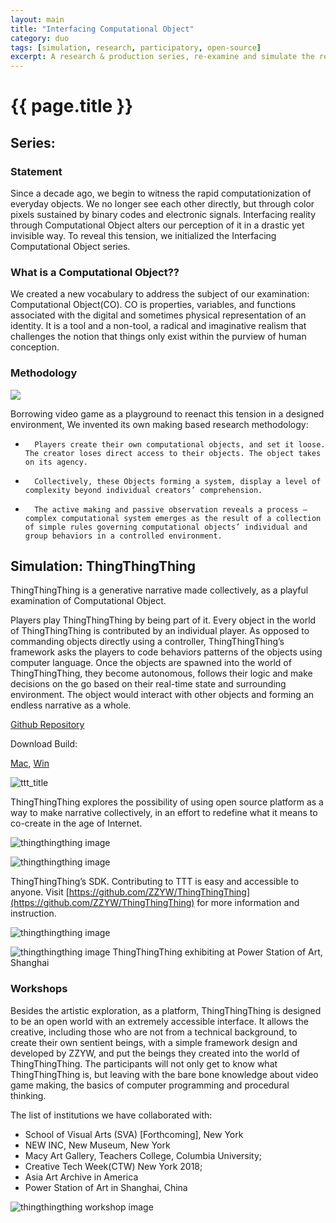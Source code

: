 ```yaml
---
layout: main
title: "Interfacing Computational Object"
category: duo
tags: [simulation, research, participatory, open-source]
excerpt: A research & production series, re-examine and simulate the relationship between human creator and their computational creation.
---
```

# {{ page.title }}

## Series:

### Statement

Since a decade ago, we begin to witness the rapid computationization of everyday objects. We no longer see each other directly, but through color pixels sustained by binary codes and electronic signals. Interfacing reality through Computational Object alters our perception of it in a drastic yet invisible way. To reveal this tension, we initialized the Interfacing Computational Object series.

### What is a Computational Object??

We created a new vocabulary to address the subject of our examination: Computational Object(CO). CO is properties, variables, and functions associated with the digital and sometimes physical representation of an identity. It is a tool and a non-tool, a radical and imaginative realism that challenges the notion that things only exist within the purview of human conception.

### Methodology

![](/assets/image/ico_sch.png)

Borrowing video game as a playground to reenact this tension in a designed environment, We invented its own making based research methodology:

* 		Players create their own computational objects, and set it loose. The creator loses direct access to their objects. The object takes on its agency.
* 		Collectively, these Objects forming a system, display a level of complexity beyond individual creators’ comprehension.
* 		The active making and passive observation reveals a process – complex computational system emerges as the result of a collection of simple rules governing computational objects’ individual and group behaviors in a controlled environment.


## Simulation: ThingThingThing

ThingThingThing is a generative narrative made collectively, as a playful examination of Computational Object.

Players play ThingThingThing by being part of it. Every object in the world of ThingThingThing is contributed by an individual player. As opposed to commanding objects directly using a controller, ThingThingThing’s framework asks the players to code behaviors patterns of the objects using computer language. Once the objects are spawned into the world of ThingThingThing, they become autonomous, follows their logic and make decisions on the go based on their real-time state and surrounding environment. The object would interact with other objects and forming an endless narrative as a whole.

[Github Repository](https://github.com/ZZYW/ThingThingThing)

Download Build:

[Mac](https://github.com/ZZYW/ThingThingThing/releases/download/v1.42-alpha/ttt_1.42_alpha_mac.app.zip), [Win](https://github.com/ZZYW/ThingThingThing/releases/download/v1.42-alpha/ttt_1.42_alpha_PC.zip)

![ttt_title](/assets/image/ttt_9.png)





ThingThingThing explores the possibility of using open source platform as a way to make narrative collectively, in an effort to redefine what it means to co-create in the age of Internet.


![thingthingthing image](/assets/image/ttt_2.png)

![thingthingthing image](/assets/image/ttt_github.png)

ThingThingThing’s SDK. Contributing to TTT is easy and accessible to anyone.
Visit [https://github.com/ZZYW/ThingThingThing](https://github.com/ZZYW/ThingThingThing) for more information and instruction.

![thingthingthing image](/assets/image/ttt_7.png)



![thingthingthing image](/assets/image/ttt_installation_1.jpg)
ThingThingThing exhibiting at Power Station of Art, Shanghai

### Workshops

Besides the artistic exploration, as a platform, ThingThingThing is designed to be an open world with an extremely accessible interface. It allows the creative, including those who are not from a technical background, to create their own sentient beings, with a simple framework design and developed by ZZYW, and put the beings they created into the world of ThingThingThing. The participants will not only get to know what ThingThingThing is, but leaving with the bare bone knowledge about video game making, the basics of computer programming and procedural thinking.

The list of institutions we have collaborated with:

- School of Visual Arts (SVA) [Forthcoming], New York
- NEW INC, New Museum, New York
- Macy Art Gallery, Teachers College, Columbia University;
- Creative Tech Week(CTW) New York 2018;
- Asia Art Archive in America
- Power Station of Art in Shanghai, China




![thingthingthing workshop image](/assets/image/ttt_workshop_psa_3_sm.jpg)


